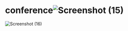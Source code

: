 # conference![Screenshot (15)](https://user-images.githubusercontent.com/115349515/203119091-50c846da-8a94-496d-8db4-e13e4925f850.png)
![Screenshot (16)](https://user-images.githubusercontent.com/115349515/203119099-e76dfc0c-dc4e-4dfa-8b14-56990ddae5c2.png)
